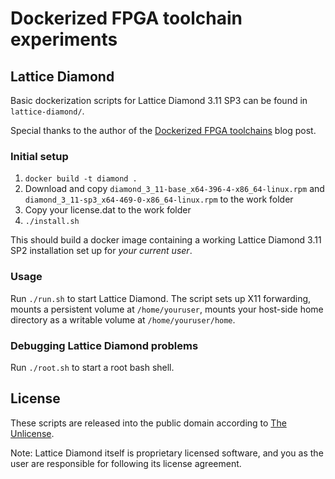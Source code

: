 # Dockerized FPGA toolchain experiments

## Lattice Diamond

Basic dockerization scripts for Lattice Diamond 3.11 SP3 can be found in
`lattice-diamond/`.

Special thanks to the author of the [Dockerized FPGA
toolchains](https://section5.ch/index.php/2017/01/20/669/) blog post.

### Initial setup

1. `docker build -t diamond .`
2. Download and copy `diamond_3_11-base_x64-396-4-x86_64-linux.rpm` and
   `diamond_3_11-sp3_x64-469-0-x86_64-linux.rpm` to the work folder
3. Copy your license.dat to the work folder
4. `./install.sh`

This should build a docker image containing a working Lattice Diamond 3.11 SP2
installation set up for *your current user*.

### Usage

Run `./run.sh` to start Lattice Diamond. The script sets up X11 forwarding,
mounts a persistent volume at `/home/youruser`, mounts your host-side home
directory as a writable volume at `/home/youruser/home`.

### Debugging Lattice Diamond problems

Run `./root.sh` to start a root bash shell.

## License

These scripts are released into the public domain according to [The
Unlicense](http://unlicense.org).

Note: Lattice Diamond itself is proprietary licensed software, and you as the
user are responsible for following its license agreement.
